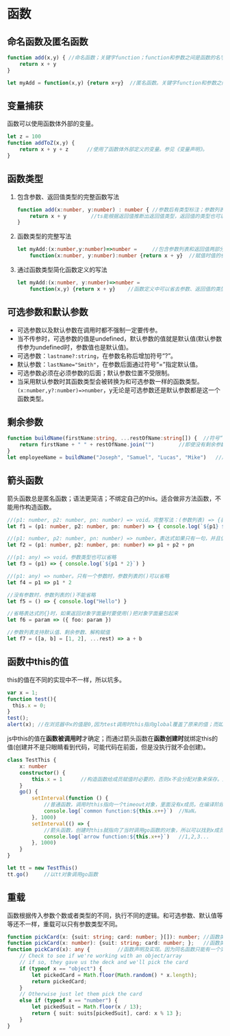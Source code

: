 # 函数

## 命名函数及匿名函数

```ts
function add(x,y) { //命名函数；关键字function；function和参数之间是函数的名字
    return x + y
}

let myAdd = function(x,y) {return x+y}  //匿名函数。关键字function和参数之间没有函数名字。
```

## 变量捕获

函数可以使用函数体外部的变量。

```ts
let z = 100
function addToZ(x,y) {
    return x + y + z      //使用了函数体外部定义的变量。参见《变量声明》。
}
```

## 函数类型

1. 包含参数、返回值类型的完整函数写法
    ```ts
    function add(x:number, y:number) : number { //参数后有类型标注；参数列表后有返回值类型标注
        return x + y        //ts能根据返回值推断出返回值类型，返回值的类型也可以省略不写
    }
    ```
1. 函数类型的完整写法
    ```ts
    let myAdd:(x:number,y:number)=>number =     //包含参数列表和返回值两部分；通过=>来连接；参数类型不能省略，否则会被推断为any；如果没返回值，那么要明确指定为void
        function(x:number, y:number):number {return x + y}  //赋值时值的参数名称可以和类型中的不一样
    ```
1. 通过函数类型简化函数定义的写法
    ```ts
    let myAdd:(x:number, y:number)=>number =
        function(x,y) {return x + y}    //函数定义中可以省去参数、返回值的类型，这些信息可以从函数类型中推断出来。
    ```

## 可选参数和默认参数

* 可选参数以及默认参数在调用时都不强制一定要传参。
* 当不传参时，可选参数的值是undefined，默认参数的值就是默认值(默认参数传参为undefined时，参数值也是默认值)。
* 可选参数：`lastname?:string`，在参数名称后增加符号“?”。
* 默认参数：`lastName="Smith"`，在参数后面通过符号“=”指定默认值。
* 可选参数必须在必须参数的后面；默认参数位置不受限制。
* 当采用默认参数时其函数类型会被转换为和可选参数一样的函数类型。`(x:number,y?:number)=>number`，y无论是可选参数还是默认参数都是这一个函数类型。

## 剩余参数

```ts
function buildName(firstName:string, ...restOfName:string[]) {  //符号“...”加上存储剩余参数的数组名；在函数类型定义中也是这种写法
    return firstName + " " + restOfName.join("")        //即使没有剩余参数，这个数组也会创建，其长度为0
}
let employeeName = buildName("Joseph", "Samuel", "Lucas", "Mike")   //后面的三个参数都会存到数组restOfName中
```

## 箭头函数

箭头函数总是匿名函数；语法更简洁；不绑定自己的this。适合做非方法函数，不能用作构造函数。

```ts
//(p1: number, p2: number, pn: number) => void。完整写法：(参数列表) => {表达式}。
let f1 = (p1: number, p2: number, pn: number) => { console.log(`${p1} ${p2} ${pn}`) }

//(p1: number, p2: number, pn: number) => number。表达式如果只有一句，并且值就是返回值，那么表达式的{}可以省略
let f2 = (p1: number, p2: number, pn: number) => p1 + p2 + pn

//(p1: any) => void。参数类型也可以省略
let f3 = (p1) => { console.log(`${p1 * 2}`) }

//(p1: any) => number。只有一个参数时，参数列表的()可以省略
let f4 = p1 => p1 * 2

//没有参数时，参数列表的()不能省略
let f5 = () => { console.log("Hello") }

//省略表达式的{}时，如果返回对象字面量时要使用()把对象字面量包起来
let f6 = param => ({ foo: param })

//参数列表支持默认值、剩余参数、解构赋值
let f7 = ([a, b] = [1, 2], ...rest) => a + b
```

## 函数中this的值

this的值在不同的实现中不一样，所以坑多。

```js
var x = 1;
function test(){
　this.x = 0;
}
test();
alert(x); //在浏览器中x的值是0,因为test调用时this指向global覆盖了原来的值；而如果用node v6.3.1运行则x的值仍然是1，应该是this指向了function自己的this。
```

js中this的值在**函数被调用时**才确定；而通过箭头函数在**函数创建时**就绑定this的值(创建并不是只眼睛看到代码，可能代码在前面，但是没执行就不会创建)。

```ts
class TestThis {
    x: number
    constructor() {
        this.x = 1      //构造函数给成员赋值时必要的，否则x不会分配对象来保存。这点和JAVA不一样
    }
    go() {
        setInterval(function () {
            //普通函数，调用时this指向一个timeout对象，里面没有x成员。在编译阶段，ts推测this为any类型。
            console.log(`common function:${this.x++}`)  //NaN。
        }, 1000)
        setInterval(() => {
            //箭头函数，创建时this就指向了当时调用go函数的对象，所以可以找到x成员。在编译阶段，ts就能推测this为TestThis类型
            console.log(`arrow function:${this.x++}`)   //1,2,3... 
        }, 1000)
    }
}

let tt = new TestThis()
tt.go()     //以tt对象调用go函数
```

## 重载

函数根据传入参数个数或者类型的不同，执行不同的逻辑。和可选参数、默认值等等还不一样，重载可以只有参数类型不同。

```ts
function pickCard(x: {suit: string; card: number; }[]): number; //函数类型声明
function pickCard(x: number): {suit: string; card: number; };   //函数类型声明
function pickCard(x): any {         //函数声明及实现。因为同名函数只能有一个实现，所以重载函数的所有逻辑只能放在一个函数体内
    // Check to see if we're working with an object/array
    // if so, they gave us the deck and we'll pick the card
    if (typeof x == "object") {
        let pickedCard = Math.floor(Math.random() * x.length);
        return pickedCard;
    }
    // Otherwise just let them pick the card
    else if (typeof x == "number") {
        let pickedSuit = Math.floor(x / 13);
        return { suit: suits[pickedSuit], card: x % 13 };
    }
}
```
